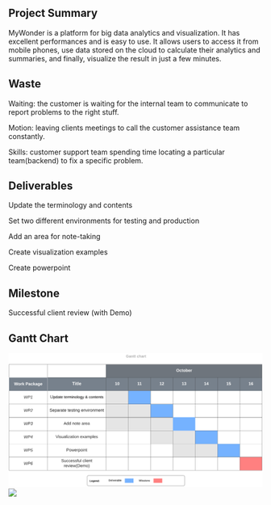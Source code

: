 ## Project Summary

MyWonder is a platform for big data analytics and visualization. It has excellent performances and is easy to use. It allows users to access it from mobile phones, use data stored on the cloud to calculate their analytics and summaries, and finally, visualize the result in just a few minutes.

## Waste 

Waiting: the customer is waiting for the internal team to communicate to report problems to the right stuff.

Motion: leaving clients meetings to call the customer assistance team constantly.

Skills: customer support team spending time locating a particular team(backend) to fix a specific problem.

## Deliverables

Update the terminology and contents

Set two different environments for testing and production

Add an area for note-taking

Create visualization examples

Create powerpoint

## Milestone

Successful client review (with Demo)

## Gantt Chart
![Gantt Chart](https://github.com/JunboS/MyWonder/blob/main/Gantt%20chart.png)
![](url)
